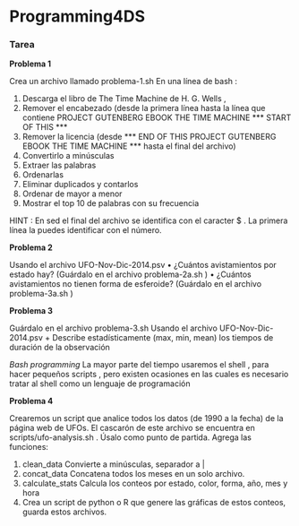 # Programming4DS

### Tarea

**Problema 1**

Crea un archivo llamado problema-1.sh
En una línea de bash :
   1. Descarga el libro de The Time Machine de H. G. Wells ,
   2. Remover el encabezado (desde la primera línea hasta la línea que contiene PROJECT GUTENBERG EBOOK THE TIME MACHINE *** START OF THIS ***
   3. Remover la licencia (desde *** END OF THIS PROJECT GUTENBERG EBOOK THE TIME MACHINE *** hasta el final del archivo)
   4. Convertirlo a minúsculas
   5. Extraer las palabras
   6. Ordenarlas
   7. Eliminar duplicados y contarlos
   8. Ordenar de mayor a menor
   9. Mostrar el top 10 de palabras con su frecuencia
   
HINT : En sed el final del archivo se identifica con el caracter $ . La primera línea la puedes identificar
con el número.

**Problema 2**

Usando el archivo UFO-Nov-Dic-2014.psv
   • ¿Cuántos avistamientos por estado hay? (Guárdalo en el archivo problema-2a.sh )
   • ¿Cuántos avistamientos no tienen forma de esferoide? (Guárdalo en el archivo problema-3a.sh )
   
**Problema 3**

Guárdalo en el archivo problema-3.sh
Usando el archivo UFO-Nov-Dic-2014.psv
    + Describe estadísticamente (max, min, mean) los tiempos de duración de la observación
    
*Bash programming*
La mayor parte del tiempo usaremos el shell , para hacer pequeños scripts , pero existen ocasiones en las
cuales es necesario tratar al shell como un lenguaje de programación

**Problema 4**

Crearemos un script que analice todos los datos (de 1990 a la fecha) de la página web de UFOs.
El cascarón de este archivo se encuentra en scripts/ufo-analysis.sh . Úsalo como punto de partida.
Agrega las funciones:
   1. clean_data Convierte a minúsculas, separador a |
   2. concat_data Concatena todos los meses en un solo archivo.
   3. calculate_stats Calcula los conteos por estado, color, forma, año, mes y hora
   4. Crea un script de python o R que genere las gráficas de estos conteos, guarda estos archivos.
